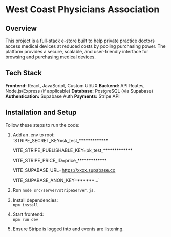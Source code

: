 # West Coast Physicians Association

## Overview

This project is a full-stack e-store built to help private practice doctors access medical devices at reduced costs by pooling purchasing power. The platform provides a secure, scalable, and user-friendly interface for browsing and purchasing medical devices.

## Tech Stack
**Frontend:** React, JavaScript, Custom UI/UX
**Backend:** API Routes, Node.js/Express (if applicable)
**Database:** PostgreSQL (via Supabase)
**Authentication:** Supabase Auth
**Payments:** Stripe API

## Installation and Setup
Follow these steps to run the code:
1. Add an .env to root: \
   `STRIPE_SECRET_KEY=sk_test_*************

   VITE_STRIPE_PUBLISHABLE_KEY=pk_test_************* 

   VITE_STRIPE_PRICE_ID=price_************* 

   VITE_SUPABASE_URL=https://xxxx.supabase.co 

   VITE_SUPABASE_ANON_KEY=******...` 
3. Run `node src/server/stripeServer.js`.
4. Install dependencies: \
   `npm install`
5. Start frontend: \
   `npm run dev`
6. Ensure Stripe is logged into and events are listening.
